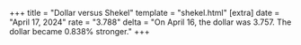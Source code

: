 +++
title = "Dollar versus Shekel"
template = "shekel.html"
[extra]
date = "April 17, 2024"
rate = "3.788"
delta = "On April 16, the dollar was 3.757. The dollar became 0.838% stronger."
+++
